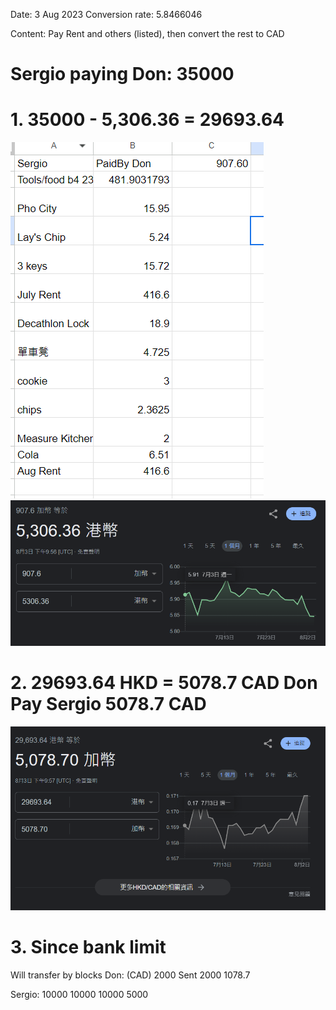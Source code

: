 Date: 3 Aug 2023
Conversion rate: 5.8466046

Content: Pay Rent and others (listed), then convert the rest to CAD

# Sergio paying Don: 35000

# 1. 35000 - 5,306.36 = 29693.64
![](z.Images/Pasted%20image%2020230803155710.png)
![](z.Images/Pasted%20image%2020230803155756.png)

# 2. 29693.64 HKD = 5078.7 CAD Don Pay Sergio 5078.7 CAD
![](z.Images/Pasted%20image%2020230803155900.png)


# 3. Since bank limit
Will transfer by blocks
Don: (CAD)
2000 Sent
2000
1078.7

Sergio: 
10000
10000
10000
5000